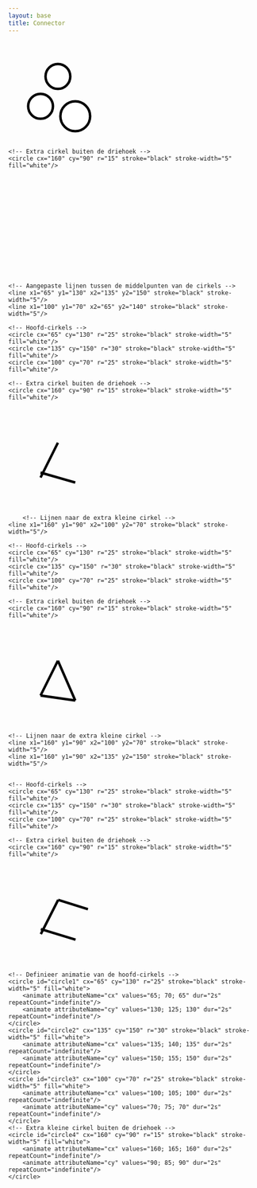 ```yaml
---
layout: base
title: Connector
---
```


<svg width="200" height="200" viewBox="0 0 200 200" xmlns="http://www.w3.org/2000/svg">
    <!-- Hoofd-cirkels -->
    <circle cx="65" cy="130" r="25" stroke="black" stroke-width="5" fill="white"/>
    <circle cx="135" cy="150" r="30" stroke="black" stroke-width="5" fill="white"/>
    <circle cx="100" cy="70" r="25" stroke="black" stroke-width="5" fill="white"/>

    <!-- Extra cirkel buiten de driehoek -->
    <circle cx="160" cy="90" r="15" stroke="black" stroke-width="5" fill="white"/>
</svg>

<svg width="200" height="200" viewBox="0 0 200 200" xmlns="http://www.w3.org/2000/svg">

    <!-- Aangepaste lijnen tussen de middelpunten van de cirkels -->
    <line x1="65" y1="130" x2="135" y2="150" stroke="black" stroke-width="5"/>
    <line x1="100" y1="70" x2="65" y2="140" stroke="black" stroke-width="5"/>

    <!-- Hoofd-cirkels -->
    <circle cx="65" cy="130" r="25" stroke="black" stroke-width="5" fill="white"/>
    <circle cx="135" cy="150" r="30" stroke="black" stroke-width="5" fill="white"/>
    <circle cx="100" cy="70" r="25" stroke="black" stroke-width="5" fill="white"/>

    <!-- Extra cirkel buiten de driehoek -->
    <circle cx="160" cy="90" r="15" stroke="black" stroke-width="5" fill="white"/>
</svg>

<svg width="200" height="200" viewBox="0 0 200 200" xmlns="http://www.w3.org/2000/svg">
    <!-- Aangepaste lijnen tussen de middelpunten van de cirkels -->
    <line x1="65" y1="130" x2="135" y2="150" stroke="black" stroke-width="5"/>
    <line x1="100" y1="70" x2="65" y2="140" stroke="black" stroke-width="5"/>

        <!-- Lijnen naar de extra kleine cirkel -->
    <line x1="160" y1="90" x2="100" y2="70" stroke="black" stroke-width="5"/>

    <!-- Hoofd-cirkels -->
    <circle cx="65" cy="130" r="25" stroke="black" stroke-width="5" fill="white"/>
    <circle cx="135" cy="150" r="30" stroke="black" stroke-width="5" fill="white"/>
    <circle cx="100" cy="70" r="25" stroke="black" stroke-width="5" fill="white"/>

    <!-- Extra cirkel buiten de driehoek -->
    <circle cx="160" cy="90" r="15" stroke="black" stroke-width="5" fill="white"/>
</svg>



<svg width="200" height="200" viewBox="0 0 200 200" xmlns="http://www.w3.org/2000/svg">
    <!-- Lijnen tussen alle cirkels -->
    <line x1="65" y1="140" x2="135" y2="150" stroke="black" stroke-width="5"/>
    <line x1="135" y1="150" x2="100" y2="70" stroke="black" stroke-width="5"/>
    <line x1="100" y1="70" x2="65" y2="140" stroke="black" stroke-width="5"/>
    
    <!-- Lijnen naar de extra kleine cirkel -->
    <line x1="160" y1="90" x2="100" y2="70" stroke="black" stroke-width="5"/>
    <line x1="160" y1="90" x2="135" y2="150" stroke="black" stroke-width="5"/>


    <!-- Hoofd-cirkels -->
    <circle cx="65" cy="130" r="25" stroke="black" stroke-width="5" fill="white"/>
    <circle cx="135" cy="150" r="30" stroke="black" stroke-width="5" fill="white"/>
    <circle cx="100" cy="70" r="25" stroke="black" stroke-width="5" fill="white"/>

    <!-- Extra cirkel buiten de driehoek -->
    <circle cx="160" cy="90" r="15" stroke="black" stroke-width="5" fill="white"/>
</svg>

<svg width="200" height="200" viewBox="0 0 200 200" xmlns="http://www.w3.org/2000/svg">
    <!-- Lijnen tussen de cirkels, getekend eerst zodat ze achter de cirkels blijven -->
    <line x1="65" y1="130" x2="135" y2="150" stroke="black" stroke-width="5">
        <animate attributeName="x1" values="65; 70; 65" dur="2s" repeatCount="indefinite"/>
        <animate attributeName="y1" values="130; 125; 130" dur="2s" repeatCount="indefinite"/>
        <animate attributeName="x2" values="135; 140; 135" dur="2s" repeatCount="indefinite"/>
        <animate attributeName="y2" values="150; 155; 150" dur="2s" repeatCount="indefinite"/>
    </line>
    <line x1="100" y1="70" x2="65" y2="140" stroke="black" stroke-width="5">
        <animate attributeName="x1" values="100; 105; 100" dur="2s" repeatCount="indefinite"/>
        <animate attributeName="y1" values="70; 75; 70" dur="2s" repeatCount="indefinite"/>
        <animate attributeName="x2" values="65; 70; 65" dur="2s" repeatCount="indefinite"/>
        <animate attributeName="y2" values="140; 135; 140" dur="2s" repeatCount="indefinite"/>
    </line>
    <line x1="160" y1="90" x2="100" y2="70" stroke="black" stroke-width="5">
        <animate attributeName="x1" values="160; 165; 160" dur="2s" repeatCount="indefinite"/>
        <animate attributeName="y1" values="90; 85; 90" dur="2s" repeatCount="indefinite"/>
        <animate attributeName="x2" values="100; 105; 100" dur="2s" repeatCount="indefinite"/>
        <animate attributeName="y2" values="70; 75; 70" dur="2s" repeatCount="indefinite"/>
    </line>
    
    <!-- Definieer animatie van de hoofd-cirkels -->
    <circle id="circle1" cx="65" cy="130" r="25" stroke="black" stroke-width="5" fill="white">
        <animate attributeName="cx" values="65; 70; 65" dur="2s" repeatCount="indefinite"/>
        <animate attributeName="cy" values="130; 125; 130" dur="2s" repeatCount="indefinite"/>
    </circle>
    <circle id="circle2" cx="135" cy="150" r="30" stroke="black" stroke-width="5" fill="white">
        <animate attributeName="cx" values="135; 140; 135" dur="2s" repeatCount="indefinite"/>
        <animate attributeName="cy" values="150; 155; 150" dur="2s" repeatCount="indefinite"/>
    </circle>
    <circle id="circle3" cx="100" cy="70" r="25" stroke="black" stroke-width="5" fill="white">
        <animate attributeName="cx" values="100; 105; 100" dur="2s" repeatCount="indefinite"/>
        <animate attributeName="cy" values="70; 75; 70" dur="2s" repeatCount="indefinite"/>
    </circle>
    <!-- Extra kleine cirkel buiten de driehoek -->
    <circle id="circle4" cx="160" cy="90" r="15" stroke="black" stroke-width="5" fill="white">
        <animate attributeName="cx" values="160; 165; 160" dur="2s" repeatCount="indefinite"/>
        <animate attributeName="cy" values="90; 85; 90" dur="2s" repeatCount="indefinite"/>
    </circle>


</svg>

